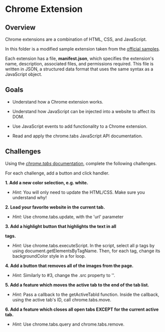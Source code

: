 Chrome Extension
======

## Overview

Chrome extensions are a combination of HTML, CSS, and JavaScript.

In this folder is a modified sample extension taken from the [official samples](https://developer.chrome.com/extensions/samples).

Each extension has a file, **manifest.json**, which specifies the extension's name, description, associated files, and permissions required. This file is written in JSON, a structured data format that uses the same syntax as a JavaScript object.


## Goals

- Understand how a Chrome extension works.

- Understand how JavaScript can be injected into a website to affect its DOM.

- Use JavaScript events to add functionality to a Chrome extension.

- Read and apply the chrome.tabs JavaScript API documentation.


## Challenges

Using the [*chrome.tabs* documentation](https://developer.chrome.com/extensions/), complete the following challenges.

For each challenge, add a button and click handler.


**1. Add a new color selection, e.g. white.**

- *Hint:* You will only need to update the HTML/CSS. Make sure you understand why!

**2. Load your favorite website in the current tab.**

- *Hint:* Use chrome.tabs.update, with the 'url' parameter

**3. Add a highlight button that highlights the text in all <p> tags.**

- *Hint:* Use chrome.tabs.executeScript. In the script, select all p tags by using document.getElementsByTagName. Then, for each tag, change its backgroundColor style in a for loop.

**4. Add a button that removes all of the images from the page.**

- *Hint:* Similarly to #3, change the .src property to ''.

**5. Add a feature which moves the active tab to the end of the tab list.**

- *Hint:* Pass a callback to the getActiveTabId function. Inside the callback, using the active tab's ID, call chrome.tabs.move.

**6. Add a feature which closes all open tabs EXCEPT for the current active tab.**

- *Hint:* Use chrome.tabs.query and chrome.tabs.remove.

